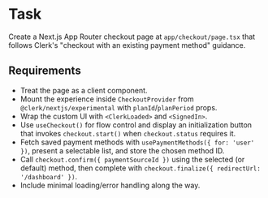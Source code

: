 # Task

Create a Next.js App Router checkout page at `app/checkout/page.tsx` that follows Clerk's "checkout with an existing payment method" guidance.

## Requirements

- Treat the page as a client component.
- Mount the experience inside `CheckoutProvider` from `@clerk/nextjs/experimental` with `planId`/`planPeriod` props.
- Wrap the custom UI with `<ClerkLoaded>` and `<SignedIn>`.
- Use `useCheckout()` for flow control and display an initialization button that invokes `checkout.start()` when `checkout.status` requires it.
- Fetch saved payment methods with `usePaymentMethods({ for: 'user' })`, present a selectable list, and store the chosen method ID.
- Call `checkout.confirm({ paymentSourceId })` using the selected (or default) method, then complete with `checkout.finalize({ redirectUrl: '/dashboard' })`.
- Include minimal loading/error handling along the way.
